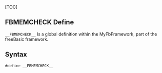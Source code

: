 [TOC]
## __FBMEMCHECK__ Define

`__FBMEMCHECK__` Is a global definition within the MyFbFramework, part of the freeBasic framework.
## Syntax

```freeBasic
#define __FBMEMCHECK__
```

